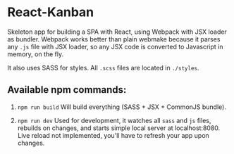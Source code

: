 # React-Kanban

Skeleton app for building a SPA with React, using Webpack with JSX loader as bundler. Webpack works better than plain webmake because it parses any `.js` file with JSX loader, so any JSX code is converted to Javascript in memory, on the fly.

It also uses SASS for styles. All `.scss` files are located in `./styles`.

## Available npm commands:

1. `npm run build` 
Will build everything (SASS + JSX + CommonJS bundle).

2. `npm run dev` 
Used for development, it watches all `sass` and `js` files, rebuilds on changes, and starts simple local server at localhost:8080. Live reload not implemented, you'll have to refresh your app upon changes.